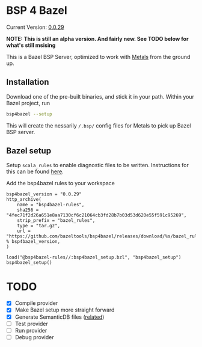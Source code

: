 # BSP 4 Bazel
Current Version: [0.0.29](https://github.com/bazeltools/bsp4bazel/releases/tag/0.0.29)

**NOTE: This is still an alpha version. And fairly new. See TODO below for what's still msising**

This is a Bazel BSP Server, optimized to work with [Metals](https://scalameta.org/metals/) from the ground up.

## Installation

Download one of the pre-built binaries, and stick it in your path. Within your Bazel project, run 

```bash
bsp4bazel --setup
```

This will create the nessarily `/.bsp/` config files for Metals to pick up Bazel BSP server. 

## Bazel setup

Setup `scala_rules` to enable diagnostic files to be written. Instructions for this can be found [here](https://github.com/bazelbuild/rules_scala/blob/master/docs/scala_toolchain.md).

Add the bsp4bazel rules to your workspace

```starlark
bsp4bazel_version = "0.0.29"
http_archive(
    name = "bsp4bazel-rules",
    sha256 = "4fec71f2d26a651e8aa7130cf6c21064cb3fd28b7b03d53d620e55f591c95269",
    strip_prefix = "bazel_rules",
    type = "tar.gz",
    url = "https://github.com/bazeltools/bsp4bazel/releases/download/%s/bazel_rules.tar.gz" % bsp4bazel_version,
)

load("@bsp4bazel-rules//:bsp4bazel_setup.bzl", "bsp4bazel_setup")
bsp4bazel_setup()
```

# TODO

- [x] Compile provider
- [x] Make Bazel setup more straight forward
- [x] Generate SemanticDB files ([related](https://github.com/bazelbuild/rules_scala/pull/1467))
- [ ] Test provider
- [ ] Run provider
- [ ] Debug provider